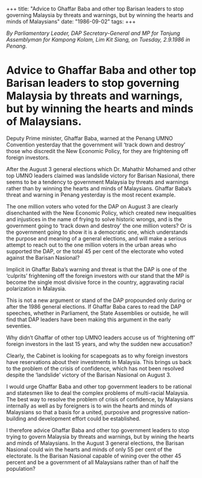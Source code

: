 +++ 
title: "Advice to Ghaffar Baba and other top Barisan leaders to stop governing Malaysia by threats and warnings, but by winning the hearts and minds of Malaysians"
date: "1986-09-02"
tags:
+++

_By Parliamentary Leader, DAP Secretary-General and MP for Tanjung Assemblyman for Kampong Kolam, Lim Kit Siang, on Tuesday, 2.9.1986 in Penang._

# Advice to Ghaffar Baba and other top Barisan leaders to stop governing Malaysia by threats and warnings, but by winning the hearts and minds of Malaysians.

Deputy Prime minister, Ghaffar Baba, warned at the Penang UMNO Convention yesterday that the government will ‘track down and destroy’ those who discredit the New Economic Policy, for they are frightening off foreign investors.</u>

After the August 3 general elections which Dr. Mahathir Mohamed and other top UMNO leaders claimed was landslide victory for Barisan Nasional, there seems to be a tendency to government Malaysia by threats and warnings rather than by winning the hearts and minds of Malaysians. Ghaffar Baba’s threat and warning in Penang yesterday is the most recent example.

The one million voters who voted for the DAP on August 3 are clearly disenchanted with the New Economic Policy, which created new inequalities and injustices in the name of frying to solve historic wrongs, and is the government going to ‘track down and destroy’ the one million voters? Or  is the government going to show it is a democratic one, which understands the purpose and meaning of a general elections, and will make a serious attempt to reach out to the one million voters in the urban areas who supported the DAP, or the total 45 per cent of the electorate who voted against the Barisan Nasional?

Implicit in Ghaffar Baba’s warning and threat is that the DAP is one of the ‘culprits’ frightening off the foreign investors with our stand that the MP is become the single most divisive force in the country, aggravating racial polarization in Malaysia.

This is not a new argument or stand of the DAP propounded only during or after the 1986 general elections. If Ghaffar Baba cares to read the DAP speeches, whether in Parliament, the State Assemblies or outside, he will find that DAP leaders have been making this argument in the early seventies.

Why didn’t Ghaffar of other top UMNO leaders accuse us of ‘frightening off’ foreign investors in the last 15 years, and why the sudden new accusation?

Clearly, the Cabinet is looking for scapegoats as to why foreign investors have reservations about their investments in Malaysia. This brings us back to the problem of the crisis of confidence, which has not been resolved despite the ‘landslide’ victory of the Barisan Nasional on August 3.

I would urge Ghaffar Baba and other top government leaders to be rational and statesmen like to deal the complex problems of multi-racial Malaysia. The best way to resolve the problem of crisis of confidence, by Malaysians internally as well as by foreigners is to win the hearts and minds of Malaysians so that a basis for a united, purposive and progressive nation-building and development effort could be established.

I therefore advice Ghaffar Baba and other top government leaders to stop trying to govern Malaysia by threats and warnings, but by wining the hearts and minds of Malaysians. In the August 3 general elections, the Barisan Nasional could win the hearts and minds of only 55 per cent of the electorate. Is the Barisan Nasional capable of wining over the other 45 percent and be a government of all Malaysians rather than of half the population?
 
